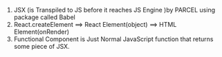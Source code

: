 1. JSX (is Transpiled to JS before it reaches JS Engine )by PARCEL using package called Babel
2. React.createElement ==> React Element(object) ==> HTML Element(onRender)
3. Functional Component is Just Normal JavaScript function that returns some piece of JSX.
